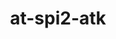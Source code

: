 ---
title: "at-spi2-atk"
layout: cache
categories: [package, develop]
meta: {"versions": ["2.38.0"], "compilers": ["oneapi@=2024.2.0"], "oss": ["ubuntu22.04"], "platforms": ["linux"], "targets": ["x86_64_v3"], "stacks": ["e4s-oneapi", "root"], "num_specs": 2, "num_specs_by_stack": {"root": 2, "e4s-oneapi": 2}}
spec_details: [{"hash": "erskunaxm5d63esle6sa7l2idqh3xevl", "compiler": "oneapi@=2024.2.0", "versions": ["2.38.0"], "os": "ubuntu22.04", "platform": "linux", "target": "x86_64_v3", "variants": ["build_system=meson", "buildtype=release", "default_library=shared", "~strip"], "stacks": ["root", "e4s-oneapi"], "size": "-", "tarball": "https://binaries.spack.io/develop/build_cache/linux-ubuntu22.04-x86_64_v3/oneapi-2024.2.0/at-spi2-atk-2.38.0/linux-ubuntu22.04-x86_64_v3-oneapi-2024.2.0-at-spi2-atk-2.38.0-erskunaxm5d63esle6sa7l2idqh3xevl.spack"}, {"hash": "nf3b7kvnxivpsupk6iyrbiwca2rncpbe", "compiler": "oneapi@=2024.2.0", "versions": ["2.38.0"], "os": "ubuntu22.04", "platform": "linux", "target": "x86_64_v3", "variants": ["build_system=meson", "buildtype=release", "default_library=shared", "~strip"], "stacks": ["root", "e4s-oneapi"], "size": "-", "tarball": "https://binaries.spack.io/develop/build_cache/linux-ubuntu22.04-x86_64_v3/oneapi-2024.2.0/at-spi2-atk-2.38.0/linux-ubuntu22.04-x86_64_v3-oneapi-2024.2.0-at-spi2-atk-2.38.0-nf3b7kvnxivpsupk6iyrbiwca2rncpbe.spack"}]
---